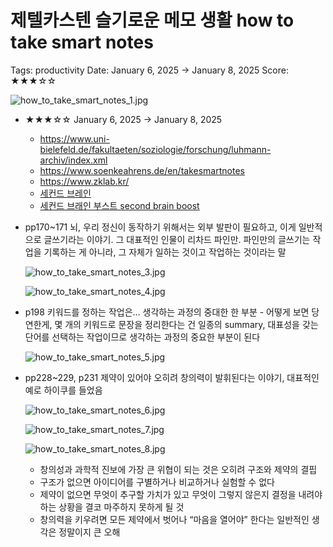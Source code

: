 # 제텔카스텐 슬기로운 메모 생활 how to take smart notes

Tags: productivity
Date: January 6, 2025 → January 8, 2025
Score: ★★★☆☆

![how_to_take_smart_notes_1.jpg](how_to_take_smart_notes/how_to_take_smart_notes_1.jpg)

- ★★★☆☆ January 6, 2025 → January 8, 2025
    - https://www.uni-bielefeld.de/fakultaeten/soziologie/forschung/luhmann-archiv/index.xml
    - https://www.soenkeahrens.de/en/takesmartnotes
    - https://www.zklab.kr/
    - [세컨드 브레인](https://www.notion.so/552613aaee17460abf0a0107668e7fa4?pvs=21)
    - [세컨드 브래인 부스트 second brain boost](https://www.notion.so/second-brain-boost-ac74392f9cb7465486bffe537addcc1b?pvs=21)
- pp170~171 뇌, 우리 정신이 동작하기 위해서는 외부 발판이 필요하고, 이게 일반적으로 글쓰기라는 이야기. 그 대표적인 인물이 리차드 파인만. 파인만의 글쓰기는 작업을 기록하는 게 아니라, 그 자체가 일하는 것이고 작업하는 것이라는 말
    
    ![how_to_take_smart_notes_3.jpg](how_to_take_smart_notes/how_to_take_smart_notes_3.jpg)
    
    ![how_to_take_smart_notes_4.jpg](how_to_take_smart_notes/how_to_take_smart_notes_4.jpg)
    
- p198 키워드를 정하는 작업은… 생각하는 과정의 중대한 한 부분 - 어떻게 보면 당연한게, 몇 개의 키워드로 문장을 정리한다는 건 일종의 summary, 대표성을 갖는 단어를 선택하는 작업이므로 생각하는 과정의 중요한 부분이 된다
    
    ![how_to_take_smart_notes_5.jpg](how_to_take_smart_notes/how_to_take_smart_notes_5.jpg)
    
- pp228~229, p231 제약이 있어야 오히려 창의력이 발휘된다는 이야기, 대표적인 예로 하이쿠를 들었음
    
    ![how_to_take_smart_notes_6.jpg](how_to_take_smart_notes/how_to_take_smart_notes_6.jpg)
    
    ![how_to_take_smart_notes_7.jpg](how_to_take_smart_notes/how_to_take_smart_notes_7.jpg)
    
    ![how_to_take_smart_notes_8.jpg](how_to_take_smart_notes/how_to_take_smart_notes_8.jpg)
    
    - 창의성과 과학적 진보에 가장 큰 위협이 되는 것은 오히려 구조와 제약의 결핍
    - 구조가 없으면 아이디어를 구별하거나 비교하거나 실험할 수 없다
    - 제약이 없으면 무엇이 추구할 가치가 있고 무엇이 그렇지 않은지 결정을 내려야 하는 상황을 결코 마주하지 못하게 될 것
    - 창의력을 키우려면 모든 제약에서 벗어나 “마음을 열어야” 한다는 일반적인 생각은 정말이지 큰 오해
